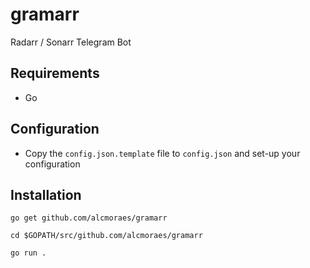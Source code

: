# gramarr
Radarr / Sonarr Telegram Bot

## Requirements

- Go

## Configuration

- Copy the `config.json.template` file to `config.json` and set-up your configuration

## Installation

```
go get github.com/alcmoraes/gramarr
```

```
cd $GOPATH/src/github.com/alcmoraes/gramarr
```

```
go run .
```